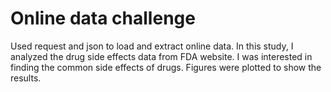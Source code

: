 # Online data challenge
Used request and json to load and extract online data. In this study, I analyzed the drug side effects data from FDA website. I was interested in finding the common side effects of drugs. Figures were plotted to show the results.

